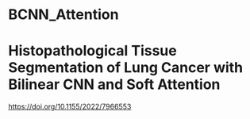 # BCNN_Attention

# Histopathological Tissue Segmentation of Lung Cancer with Bilinear CNN and Soft Attention
https://doi.org/10.1155/2022/7966553
